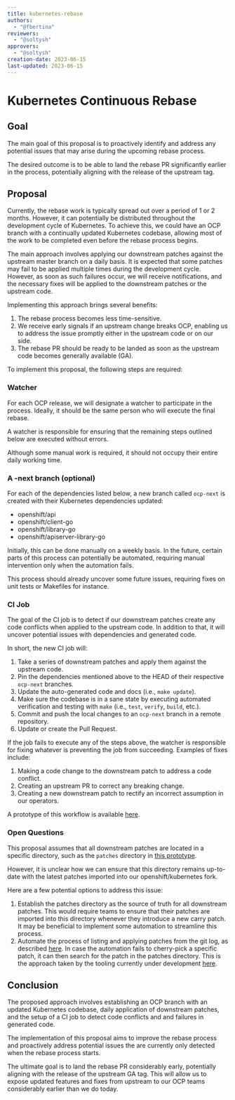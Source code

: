 ```yaml
---
title: kubernetes-rebase
authors:
  - "@fbertina"
reviewers:
  - "@soltysh"
approvers:
  - "@soltysh"
creation-date: 2023-06-15
last-updated: 2023-06-15
---
```


# Kubernetes Continuous Rebase

## Goal

The main goal of this proposal is to proactively identify and address
any potential issues that may arise during the upcoming rebase
process.

The desired outcome is to be able to land the rebase PR significantly
earlier in the process, potentially aligning with the release of the
upstream tag.

## Proposal

Currently, the rebase work is typically spread out over a period of 1
or 2 months. However, it can potentially be distributed throughout the
development cycle of Kubernetes. To achieve this, we could have an OCP
branch with a continually updated Kubernetes codebase, allowing most
of the work to be completed even before the rebase process begins.

The main approach involves applying our downstream patches against the
upstream master branch on a daily basis. It is expected that some
patches may fail to be applied multiple times during the development
cycle. However, as soon as such failures occur, we will receive
notifications, and the necessary fixes will be applied to the
downstream patches or the upstream code.

Implementing this approach brings several benefits:

1. The rebase process becomes less time-sensitive.
2. We receive early signals if an upstream change breaks OCP, enabling
   us to address the issue promptly either in the upstream code or on
   our side.
3. The rebase PR should be ready to be landed as soon as the upstream
   code becomes generally available (GA).

To implement this proposal, the following steps are required:

### Watcher

For each OCP release, we will designate a watcher to participate in
the process. Ideally, it should be the same person who will execute
the final rebase.

A watcher is responsible for ensuring that the remaining steps
outlined below are executed without errors.

Although some manual work is required, it should not occupy their
entire daily working time.

### A -next branch (optional)

For each of the dependencies listed below, a new branch called
`ocp-next` is created with their Kubernetes dependencies updated:

* openshift/api
* openshift/client-go
* openshift/library-go
* openshift/apiserver-library-go

Initially, this can be done manually on a weekly basis. In the future,
certain parts of this process can potentially be automated, requiring
manual intervention only when the automation fails.

This process should already uncover some future issues, requiring
fixes on unit tests or Makefiles for instance.

### CI Job

The goal of the CI job is to detect if our downstream patches create
any code conflicts when applied to the upstream code. In addition to
that, it will uncover potential issues with dependencies and
generated code.

In short, the new CI job will:

1. Take a series of downstream patches and apply them against the
   upstream code.
2. Pin the dependencies mentioned above to the HEAD of their
   respective `ocp-next` branches.
3. Update the auto-generated code and docs (i.e., `make update`).
4. Make sure the codebase is in a sane state by executing automated
   verification and testing with `make` (i.e., `test`, `verify`,
   `build`, etc.).
5. Commit and push the local changes to an `ocp-next` branch in a
   remote repository.
6. Update or create the Pull Request.

If the job fails to execute any of the steps above, the watcher is
responsible for fixing whatever is preventing the job from
succeeding. Examples of fixes include:

1. Making a code change to the downstream patch to address a code
   conflict.
2. Creating an upstream PR to correct any breaking change.
3. Creating a new downstream patch to rectify an incorrect assumption
   in our operators.

A prototype of this workflow is available
[here](https://github.com/bertinatto/ocp-next/blob/master/next.go).

### Open Questions

This proposal assumes that all downstream patches are located in a
specific directory, such as the `patches` directory in [this
prototype](https://github.com/bertinatto/ocp-next/tree/master/patches).

However, it is unclear how we can ensure that this directory remains
up-to-date with the latest patches imported into our
openshift/kubernetes fork.

Here are a few potential options to address this issue:

1. Establish the patches directory as the source of truth for all
   downstream patches. This would require teams to ensure that their
   patches are imported into this directory whenever they introduce a
   new carry patch. It may be beneficial to implement some automation
   to streamline this process.
2. Automate the process of listing and applying patches from the git
   log, as described
   [here](https://github.com/openshift/kubernetes/blob/master/REBASE.openshift.md#creating-a-spreadsheet-of-carry-commits-from-the-previous-release).
   In case the automation fails to cherry-pick a specific patch, it
   can then search for the patch in the patches directory. This is the
   approach taken by the tooling currently under development
   [here](https://github.com/soltysh/rebase).

## Conclusion

The proposed approach involves establishing an OCP branch with an
updated Kubernetes codebase, daily application of downstream patches,
and the setup of a CI job to detect code conflicts and and failures in
generated code.

The implementation of this proposal aims to improve the rebase process
and proactively address potential issues the are currently only
detected when the rebase process starts.

The ultimate goal is to land the rebase PR considerably early,
potentially aligning with the release of the upstream GA tag. This
will allow us to expose updated features and fixes from upstream to
our OCP teams considerably earlier than we do today.
